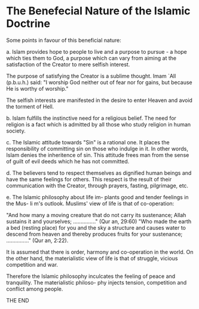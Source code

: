 The Benefecial Nature of the Islamic Doctrine
=============================================

Some points in favour of this beneficial nature:

a. Islam provides hope to people to live and a purpose to pursue - a
hope which ties them to God, a purpose which can vary from aiming at the
satisfaction of the Creator to mere selfish interest.

The purpose of satisfying the Creator is a sublime thought. Imam \`All
(p.b.u.h.) said: "I worship God neither out of fear nor for gains, but
because He is worthy of worship."

The selfish interests are manifested in the desire to enter Heaven and
avoid the torment of Hell.

b. Islam fulfills the instinctive need for a religious belief. The need
for religion is a fact which is admitted by all those who study religion
in human society.

c. The Islamic attitude towards "Sin" is a rational one. It places the
responsibility of committing sin on those who indulge in it. In other
words, Islam denies the inheritence of sin. This attitude frees man from
the sense of guilt of evil deeds which he has not committed.

d. The believers tend to respect themselves as dignified human beings
and have the same feelings for others. This respect is the result of
their communication with the Creator, through prayers, fasting,
pilgrimage, etc.

e. The Islamic philosophy about life im- plants good and tender
feelings in the Mus- li m's outlook. Muslims' view of life is that of
co-operation:

"And how many a moving creature that do not carry its sustenance; Allah
sustains it and yourselves; ..............." (Qur an, 29:60) "Who made
the earth a bed (resting place) for you and the sky a structure and
causes water to descend from heaven and thereby produces fruits for your
sustenance; ..............." (Qur an, 2:22).

It is assumed that there is order, harmony and co-operation in the
world. On the other hand, the materialistic view of life is that of
struggle, vicious competition and war.

Therefore the Islamic philosophy inculcates the feeling of peace and
tranquility. The materialistic philoso- phy injects tension, competition
and conflict among people.


THE END


